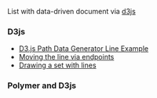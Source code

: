 List with data-driven document via [d3js](https://d3js.org/)

### D3js
 - [D3.js Path Data Generator Line Example](https://bl.ocks.org/dimitardanailov/6f0a451d4457b9fa7bf6e0dddcd0f468)
 - [Moving the line via endpoints](https://bl.ocks.org/dimitardanailov/bb12fef05c5ed56e793728ed8e84bb81)
 - [Drawing a set with lines](https://bl.ocks.org/dimitardanailov/ab56ce7f14d30379544ee6d56a42928d)

### Polymer and D3js
